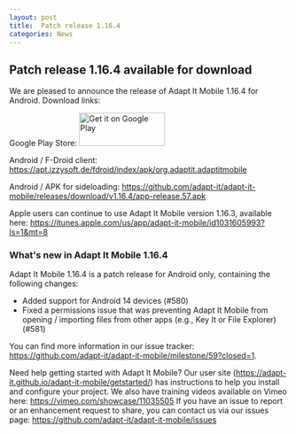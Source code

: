 ```yaml
---
layout: post
title:  Patch release 1.16.4
categories: News
---
```


## Patch release 1.16.4 available for download

We are pleased to announce the release of Adapt It Mobile 1.16.4 for Android. Download links:

Google Play Store: <a href='https://play.google.com/store/apps/details?id=org.adaptit.adaptitmobile'><img alt='Get it on Google Play' height='60' width='155' src='https://play.google.com/intl/en_us/badges/images/generic/en_badge_web_generic.png'/></a>

Android / F-Droid client: https://apt.izzysoft.de/fdroid/index/apk/org.adaptit.adaptitmobile

Android / APK for sideloading: https://github.com/adapt-it/adapt-it-mobile/releases/download/v1.16.4/app-release.57.apk

Apple users can continue to use Adapt It Mobile version 1.16.3, available here: https://itunes.apple.com/us/app/adapt-it-mobile/id1031605993?ls=1&mt=8

### What's new in Adapt It Mobile 1.16.4

Adapt It Mobile 1.16.4 is a patch release for Android only, containing the following changes:

- Added support for Android 14 devices (#580)
- Fixed a permissions issue that was preventing Adapt It Mobile from opening / importing files from other apps (e.g., Key It or File Explorer) (#581)

You can find more information in our issue tracker: https://github.com/adapt-it/adapt-it-mobile/milestone/59?closed=1.

Need help getting started with Adapt It Mobile? Our user site (https://adapt-it.github.io/adapt-it-mobile/getstarted/) has instructions to help you install and configure your project. We also have training videos available on Vimeo here: https://vimeo.com/showcase/11035505
If you have an issue to report or an enhancement request to share, you can contact us via our issues page: https://github.com/adapt-it/adapt-it-mobile/issues

